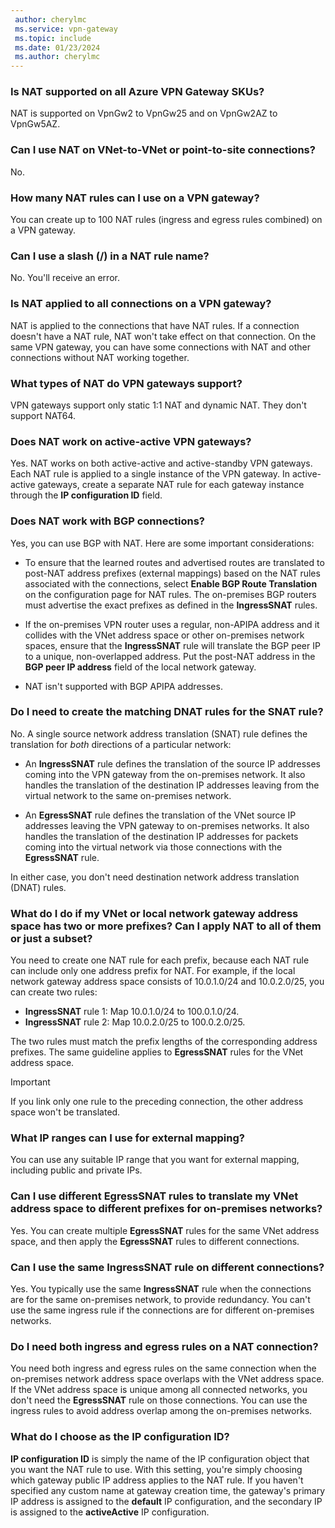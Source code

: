 ```yaml
---
 author: cherylmc
 ms.service: vpn-gateway
 ms.topic: include
 ms.date: 01/23/2024
 ms.author: cherylmc
---
```

### Is NAT supported on all Azure VPN Gateway SKUs?

NAT is supported on VpnGw2 to VpnGw25 and on VpnGw2AZ to VpnGw5AZ.

### Can I use NAT on VNet-to-VNet or point-to-site connections?

No.

### How many NAT rules can I use on a VPN gateway?

You can create up to 100 NAT rules (ingress and egress rules combined) on a VPN gateway.

### Can I use a slash (/) in a NAT rule name?

No. You'll receive an error.

### Is NAT applied to all connections on a VPN gateway?

NAT is applied to the connections that have NAT rules. If a connection doesn't have a NAT rule, NAT won't take effect on that connection. On the same VPN gateway, you can have some connections with NAT and other connections without NAT working together.

### What types of NAT do VPN gateways support?

VPN gateways support only static 1:1 NAT and dynamic NAT. They don't support NAT64.

### Does NAT work on active-active VPN gateways?

Yes. NAT works on both active-active and active-standby VPN gateways.
Each NAT rule is applied to a single instance of the VPN gateway. In active-active gateways, create a separate NAT rule for each gateway instance through the **IP configuration ID** field.

### Does NAT work with BGP connections?

Yes, you can use BGP with NAT. Here are some important considerations:

* To ensure that the learned routes and advertised routes are translated to post-NAT address prefixes (external mappings) based on the NAT rules associated with the connections, select **Enable BGP Route Translation** on the configuration page for NAT rules. The on-premises BGP routers must advertise the exact prefixes as defined in the **IngressSNAT** rules.

* If the on-premises VPN router uses a regular, non-APIPA address and it collides with the VNet address space or other on-premises network spaces, ensure that the **IngressSNAT** rule will translate the BGP peer IP to a unique, non-overlapped address. Put the post-NAT address in the **BGP peer IP address** field of the local network gateway.
* NAT isn't supported with BGP APIPA addresses.

### Do I need to create the matching DNAT rules for the SNAT rule?

No. A single source network address translation (SNAT) rule defines the translation for *both* directions of a particular network:

* An **IngressSNAT** rule defines the translation of the source IP addresses coming into the  VPN gateway from the on-premises network. It also handles the translation of the destination IP addresses leaving from the virtual network to the same on-premises network.

* An **EgressSNAT** rule defines the translation of the VNet source IP addresses leaving the VPN gateway to on-premises networks. It also handles the translation of the destination IP addresses for packets coming into the virtual network via those connections with the **EgressSNAT** rule.

In either case, you don't need destination network address translation (DNAT) rules.

### What do I do if my VNet or local network gateway address space has two or more prefixes? Can I apply NAT to all of them or just a subset?

You need to create one NAT rule for each prefix, because each NAT rule can include only one address prefix for NAT. For example, if the local network gateway address space consists of 10.0.1.0/24 and 10.0.2.0/25, you can create two rules:

* **IngressSNAT** rule 1: Map 10.0.1.0/24 to 100.0.1.0/24.
* **IngressSNAT** rule 2: Map 10.0.2.0/25 to 100.0.2.0/25.

The two rules must match the prefix lengths of the corresponding address prefixes. The same guideline applies to **EgressSNAT** rules for the VNet address space.

> [!IMPORTANT]
> If you link only one rule to the preceding connection, the other address space won't be translated.

### What IP ranges can I use for external mapping?

You can use any suitable IP range that you want for external mapping, including public and private IPs.

### Can I use different EgressSNAT rules to translate my VNet address space to different prefixes for on-premises networks?

Yes. You can create multiple **EgressSNAT** rules for the same VNet address space, and then apply the **EgressSNAT** rules to different connections.

### Can I use the same IngressSNAT rule on different connections?

Yes. You typically use the same **IngressSNAT** rule when the connections are for the same on-premises network, to provide redundancy. You can't use the same ingress rule if the connections are for different on-premises networks.

### Do I need both ingress and egress rules on a NAT connection?

You need both ingress and egress rules on the same connection when the on-premises network address space overlaps with the VNet address space. If the VNet address space is unique among all connected networks, you don't need the **EgressSNAT** rule on those connections. You can use the ingress rules to avoid address overlap among the on-premises networks.

### What do I choose as the IP configuration ID?

**IP configuration ID** is simply the name of the IP configuration object that you want the NAT rule to use. With this setting, you're simply choosing which gateway public IP address applies to the NAT rule. If you haven't specified any custom name at gateway creation time, the gateway's primary IP address is assigned to the **default** IP configuration, and the secondary IP is assigned to the **activeActive** IP configuration.
